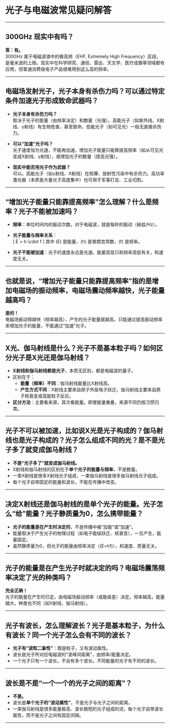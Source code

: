 # 光子与电磁波常见疑问解答

---

## 300GHz 现实中有吗？

**答：有。**  
300GHz 属于电磁波谱中的极高频（EHF, Extremely High Frequency）区段，是毫米波的上限。现实中在科学研究、通信、雷达、天文学、医疗成像等领域都有应用，但普通消费级电子产品很难用到这么高的频率。

---

## 电磁场发射光子，光子本身有杀伤力吗？可以通过特定条件加速光子形成致命武器吗？

- **光子本身有杀伤力吗？**  
  取决于光子的能量（由频率决定）和数量（光强）。高能光子（如紫外线、X射线、γ射线）有生物危害，甚至致命。低能光子（如可见光）一般无直接杀伤力。

- **可以“加速”光子吗？**  
  光子速度恒为光速，不能再加速。增加光子能量只能靠提高频率（如从可见光变成X射线、γ射线），或增加光子的数量（提高光强）。

- **现实中能否用光子作为武器？**  
  可以。高能光子（如γ射线、X射线）在核爆、放射性污染中有杀伤力。高功率激光器（本质是大量光子高度集中）也可用于军事打击、工业切割。

---

## “增加光子能量只能靠提高频率”怎么理解？什么是频率？光子不能被加速吗？

- **频率**：单位时间内的振动次数。对于电磁波，就是每秒的振动（赫兹/Hz）。
- **光子能量与频率关系**：  
  \[
  E = h \cdot f
  \]
  其中 \(E\) 是能量，\(h\) 是普朗克常数，\(f\) 是频率。

- **光子不能被加速**：光子的速度永远是光速。能量高低只和频率高低有关，和速度无关。

---

## 也就是说，“增加光子能量只能靠提高频率”指的是增加电磁场的振动频率，电磁场震动频率越快，光子能量越高吗？

**是的！**  
电磁场振动得越快（频率越高），产生的光子能量就越高。只能通过提高振动频率来增加光子的能量，不能通过“加速”光子。

---

## X光、伽马射线是什么？光子不是基本粒子吗？如何区分光子是X光还是伽马射线？

- **X射线和伽马射线都是光子**，本质无区别，都是电磁波的量子。
- 区别在于：
  - **能量（频率）不同**：伽马射线能量比X射线高。
  - **产生方式不同**：X射线主要来自原子外层电子跃迁，伽马射线主要来自原子核衰变或高能粒子反应。
- **区分方法**：主要看来源，其次看能量。即便能量重叠，来源不同仍按习惯归类。

---

## 光子不可以被加速，比如说X光是光子构成的？伽马射线也是光子构成的？光子怎么组成不同的光？是不是光子多了就变成伽马射线？

- **不是“光子多了”就变成伽马射线。**
- X射线和伽马射线的区别在于**单个光子的能量与频率**，不是数量。
- 一束X射线是很多X射线光子组成，一束伽马射线是很多伽马射线光子组成。
- 每个光子自带固定的能量和波长，不能在传播中改变。

---

## 决定X射线还是伽马射线的是单个光子的能量。光子怎么“给”能量？光子静质量为0，怎么携带能量？

- **光子的能量是在产生时决定的**，不是传播中被“加能”或“加速”。
- 能量取决于产生光子的物理过程（如电子能级跃迁、核衰变），一旦产生，能量固定。
- 虽然静质量为0，但光子的能量由频率决定（\(E=hf\)），和速度、质量无关。

---

## 光子的能量是在产生光子时就决定的吗？电磁场震荡频率决定了光的种类吗？

**完全正确！**  
光子的能量在产生时已定，由电磁场振动频率（或能级差）决定。频率越高，能量越大，种类也不同（如X射线、伽马射线）。

---

## 光子有波长，怎么理解波长？光子是基本粒子，为什么有波长？同一个光子怎么会有不同的波长？

- **光子有“波粒二象性”**：既是粒子，又有波动属性。
- 波长是光子所对应电磁波的“波峰间距离”，由频率/能量决定。
- 一个光子只有一个波长，不会有多个波长。不同能量的光子有不同的波长。

---

## 波长是不是“一个一个的光子之间的距离”？

- **不是。**
- 波长是**单个光子的“波动属性”**，不是光子与光子之间的距离。
- 一束伽马射线是很多能量极高、波长极短的光子组成的流，每个光子自带波长属性，而不是光子之间有固定间隔。

---